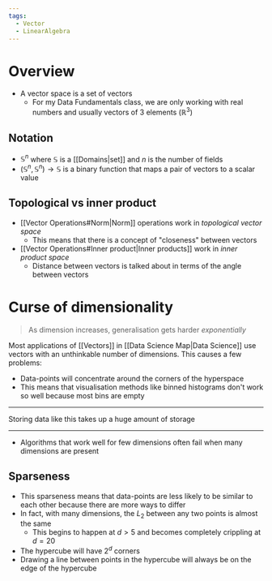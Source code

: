 ```yaml
---
tags:
  - Vector
  - LinearAlgebra
---
```

# Overview
- A vector space is a set of vectors
	- For my Data Fundamentals class, we are only working with real numbers and usually vectors of 3 elements ($\mathbb{R}^3$)

## Notation
- $\mathbb{S}^n$ where $\mathbb{S}$ is a [[Domains|set]] and $n$ is the number of fields
- $(\mathbb{S}^{n}, \mathbb{S}^{n}) \rightarrow \mathbb{S}$ is a binary function that maps a pair of vectors to a scalar value

## Topological vs inner product
- [[Vector Operations#Norm|Norm]] operations work in *topological vector space*
	- This means that there is a concept of "closeness" between vectors
- [[Vector Operations#Inner product|Inner products]] work in *inner product space*
	- Distance between vectors is talked about in terms of the angle between vectors

# Curse of dimensionality
> As dimension increases, generalisation gets harder *exponentially*

Most applications of [[Vectors]] in [[Data Science Map|Data Science]] use vectors with an unthinkable number of dimensions. This causes a few problems:

- Data-points will concentrate around the corners of the hyperspace
- This means that visualisation methods like binned histograms don't work so well because most bins are empty

---
Storing data like this takes up a huge amount of storage

---
- Algorithms that work well for few dimensions often fail when many dimensions are present

## Sparseness
- This sparseness means that data-points are less likely to be similar to each other because there are more ways to differ
- In fact, with many dimensions, the $L_{2}$ between any two points is almost the same
	- This begins to happen at $d > 5$ and becomes completely crippling at $d = 20$
- The hypercube will have $2^d$ corners
- Drawing a line between points in the hypercube will always be on the edge of the hypercube